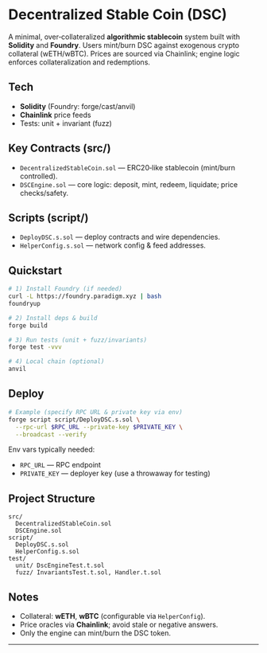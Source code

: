 # Decentralized Stable Coin (DSC)

A minimal, over‑collateralized **algorithmic stablecoin** system built with **Solidity** and **Foundry**.
Users mint/burn DSC against exogenous crypto collateral (wETH/wBTC). Prices are sourced via Chainlink; engine
logic enforces collateralization and redemptions.

## Tech
- **Solidity** (Foundry: forge/cast/anvil)
- **Chainlink** price feeds
- Tests: unit + invariant (fuzz)

## Key Contracts (src/)
- `DecentralizedStableCoin.sol` — ERC20‑like stablecoin (mint/burn controlled).
- `DSCEngine.sol` — core logic: deposit, mint, redeem, liquidate; price checks/safety.

## Scripts (script/)
- `DeployDSC.s.sol` — deploy contracts and wire dependencies.
- `HelperConfig.s.sol` — network config & feed addresses.

## Quickstart
```bash
# 1) Install Foundry (if needed)
curl -L https://foundry.paradigm.xyz | bash
foundryup

# 2) Install deps & build
forge build

# 3) Run tests (unit + fuzz/invariants)
forge test -vvv

# 4) Local chain (optional)
anvil
```

## Deploy
```bash
# Example (specify RPC URL & private key via env)
forge script script/DeployDSC.s.sol \
  --rpc-url $RPC_URL --private-key $PRIVATE_KEY \
  --broadcast --verify
```
Env vars typically needed:
- `RPC_URL` — RPC endpoint
- `PRIVATE_KEY` — deployer key (use a throwaway for testing)

## Project Structure
```
src/
  DecentralizedStableCoin.sol
  DSCEngine.sol
script/
  DeployDSC.s.sol
  HelperConfig.s.sol
test/
  unit/ DscEngineTest.t.sol
  fuzz/ InvariantsTest.t.sol, Handler.t.sol
```

## Notes
- Collateral: **wETH**, **wBTC** (configurable via `HelperConfig`).
- Price oracles via **Chainlink**; avoid stale or negative answers.
- Only the engine can mint/burn the DSC token.

---